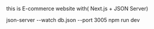 this is E-commerce website with( Next.js + JSON Server)

json-server --watch db.json --port 3005
npm run dev

